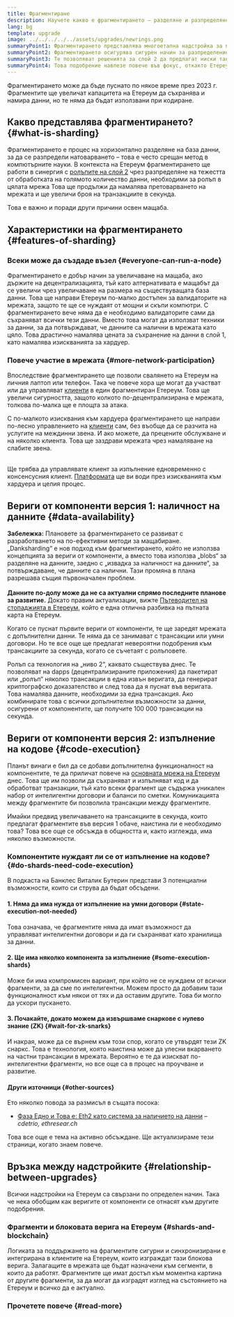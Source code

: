 ```yaml
---
title: Фрагментиране
description: Научете какво е фрагментирането – разделяне и разпределяне на натоварването с данни, необходимо, за да получи Етереум по-голям капацитет за трансакции и да се улесни работата му.
lang: bg
template: upgrade
image: ../../../../../assets/upgrades/newrings.png
summaryPoint1: Фрагментирането представлява многоетапна надстройка за подобряване на мащабируемостта и възможностите на Етереум.
summaryPoint2: Фрагментирането осигурява сигурен начин за разпределение на потребностите от съхранение на данни, позволявайки ролъпите да станат още по-евтини и правейки възлите по-лесни за управление.
summaryPoint3: Те позволяват решенията за слой 2 да предлагат ниски такси за трансакции, като същевременно използват сигурността на Етереум
summaryPoint4: Това подобрение навлезе повече във фокус, откакто Етереум премина към доказателство-за-залог.
---
```


<UpgradeStatus dateKey="page-upgrades-shards-date">
    Фрагментирането може да бъде пуснато по някое време през 2023 г. Фрагментите ще увеличат капацитета на Етереум да съхранява и намира данни, но те няма да бъдат използвани при кодиране.
</UpgradeStatus>

## Какво представлява фрагментирането? {#what-is-sharding}

Фрагментирането е процес на хоризонтално разделяне на база данни, за да се разпредели натоварването – това е често срещан метод в компютърните науки. В контекста на Етереум фрагментирането ще работи в синергия с [ролъпите на слой 2](/layer-2/) чрез разпределяне на тежестта от обработката на голямото количество данни, необходими за ролъп в цялата мрежа Това ще продължи да намалява претоварването на мрежата и ще увеличи броя на транзакциите в секунда.

Това е важно и поради други причини освен мащаба.

## Характеристики на фрагментирането {#features-of-sharding}

### Всеки може да създаде възел {#everyone-can-run-a-node}

Фрагментирането е добър начин за увеличаване на мащаба, ако държите на децентрализацията, тъй като алтернативата е мащабът да се увеличи чрез увеличаване на размера на съществуващата база данни. Това ще направи Етереум по-малко достъпен за валидаторите на мрежата, защото те ще се нуждаят от мощни и скъпи компютри. С фрагментирането вече няма да е необходимо валидаторите сами да съхраняват всички тези данни. Вместо това могат да използват техники за данни, за да потвърждават, че данните са налични в мрежата като цяло. Това драстично намалява цената за съхранение на данни в слой 1, като намалява изискванията за хардуер.

### Повече участие в мрежата {#more-network-participation}

Впоследствие фрагментирането ще позволи свалянето на Етереум на личния лаптоп или телефон. Така че повече хора ще могат да участват или да управляват [клиенти](/developers/docs/nodes-and-clients/) в един фрагментиран Етереум. Това ще увеличи сигурността, защото колкото по-децентрализирана е мрежата, толкова по-малка ще е площта за атака.

С по-малкото изисквания към хардуера фрагментирането ще направи по-лесно управлението на [клиенти](/developers/docs/nodes-and-clients/) сам, без въобще да се разчита на услугите на междинни звена. И ако можете, да прецените обслужване и на няколко клиента. Това ще заздрави мрежата чрез намаляване на слабите звена.

<br />

<InfoBanner isWarning>
  Ще трябва да управлявате клиент за изпълнение едновременно с консенсусния клиент. <a href="https://launchpad.nexus.org" target="_blank">Платформата</a> ще ви води през изискванията към хардуера и целия процес.
</InfoBanner>

## Вериги от компоненти версия 1: наличност на данните {#data-availability}

<InfoBanner emoji=":construction:" isWarning>
  <strong>Забележка:</strong> Плановете за фрагментирането се развиват с разработването на по-ефективни методи за мащабиране. „Danksharding“ е нов подход към фрагментирането, който не използва концепцията за вериги от компоненти, а вместо това използва „blobs“ за разделяне на данните, заедно с „извадка за наличност на данните“, за потвърждаване, че данните са налични. Тази промяна в плана разрешава същия първоначален проблем.<br/><br/>
  <strong>Данните по-долу може да не са актуални спрямо последните планове за развитие.</strong> Докато правим актуализации, вижте <a href="https://members.delphidigital.io/reports/the-hitchhikers-guide-to-ethereum">Пътеводител на стопаджията в Етереум</a>, който е една отлична разбивка на пътната карта на Етереум.
</InfoBanner>

Когато се пуснат първите вериги от компоненти, те ще заредят мрежата с допълнителни данни. Те няма да се занимават с трансакции или умни договори. Но те все още ще предлагат невероятни подобрения към трансакциите за секунда, когато се съчетаят с ролъповете.

Ролъп са технология на „ниво 2“, каквато съществува днес. Те позволяват на dapps (децентрализираните приложения) да пакетират или „ролъп“ няколко трансакции в една извън веригата, да генерират криптографско доказателство и след това да я пуснат във веригата. Това намалява данните, необходими за една трансакция. Ако комбинирате това с всички допълнителни възможности за данни, осигурени от компонентите, ще получите 100 000 трансакции на секунда.

## Вериги от компоненти версия 2: изпълнение на кодове {#code-execution}

Планът винаги е бил да се добави допълнителна функционалност на компонентите, те да приличат повече на [основната мрежа на Етереум](/glossary/#mainnet) днес. Това ще им позволи да съхраняват и изпълняват код и да обработват транзакции, тъй като всеки фрагмент ще съдържа уникален набор от интелигентни договори и баланси по сметки. Комуникацията между фрагментите би позволила трансакции между фрагментите.

Имайки предвид увеличаването на трансакциите в секунда, които предлагат фрагментите във версия 1 обаче, наистина ли е необходимо това? Това все още се обсъжда в общността и, както изглежда, има няколко възможности.

### Компонентите нуждаят ли се от изпълнение на кодове? {#do-shards-need-code-execution}

В подкаста на Банклес Виталик Бутерин представи 3 потенциални възможности, които си струва да бъдат обсъдени.

<YouTube id="-R0j5AMUSzA" start="5841" />

#### 1. Няма да има нужда от изпълнение на умни договори {#state-execution-not-needed}

Това означава, че фрагментите няма да имат възможност да управляват интелигентни договори и да ги съхраняват като хранилища за данни.

#### 2. Ще има няколко компонента за изпълнение {#some-execution-shards}

Може би има компромисен вариант, при който не се нуждаем от всички фрагменти, за да сме по интелигентни. Можем просто да добавим тази функционалност към някои от тях и да оставим другите. Това би могло да ускори пускането.

#### 3. Почакайте, докато можем да извършваме снаркове с нулево знание (ZK) {#wait-for-zk-snarks}

И накрая, може да се върнем към този спор, когато се утвърдят тези ZK снаркс. Това е технология, която наистина може да улесни вкарването на частни трансакции в мрежата. Вероятно е те да изискват по-интелигентни фрагменти, но все още са в процес на проучване и развитие.

#### Други източници {#other-sources}

Ето няколко повода за размисъл в същата посока:

- [Фаза Едно и Това е: Eth2 като система за наличието на данни](https://ethresear.ch/t/phase-one-and-done-eth2-as-a-data-availability-engine/5269/8) – _cdetrio, ethresear.ch_

Това все още е тема на активно обсъждане. Ще актуализираме тези страници, когато знаем повече.

## Връзка между надстройките {#relationship-between-upgrades}

Всички надстройки на Eтереум са свързани по определен начин. Така че нека обобщим как веригите от компоненти се отнасят към другите подобрения.

### Фрагменти и блоковата верига на Етереум {#shards-and-blockchain}

Логиката за поддържането на фрагментите сигурни и синхронизирани е интегрирана в клиентите на Етереум, които изграждат тази блокова верига. Залагащите в мрежата ще бъдат назначени към сегменти, в които да работят. Фрагментите ще имат достъп към моментна картина от другите фрагменти, за да могат да изградят изглед на състоянието на Етереум и всичко да е актуално.

### Прочетете повече {#read-more}

<ShardChainsList />
